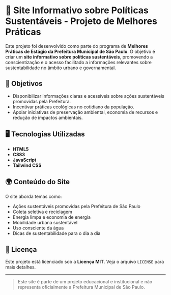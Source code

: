 # 🌱 Site Informativo sobre Políticas Sustentáveis - Projeto de Melhores Práticas

Este projeto foi desenvolvido como parte do programa de **Melhores Práticas de Estágio da Prefeitura Municipal de São Paulo**. O objetivo é criar um **site informativo sobre políticas sustentáveis**, promovendo a conscientização e o acesso facilitado a informações relevantes sobre sustentabilidade no âmbito urbano e governamental.

## 🧭 Objetivos

- Disponibilizar informações claras e acessíveis sobre ações sustentáveis promovidas pela Prefeitura.
- Incentivar práticas ecológicas no cotidiano da população.
- Apoiar iniciativas de preservação ambiental, economia de recursos e redução de impactos ambientais.

## 🖥️ Tecnologias Utilizadas

- **HTML5**
- **CSS3**
- **JavaScript**
- **Tailwind CSS**


## 🌍 Conteúdo do Site

O site aborda temas como:

- Ações sustentáveis promovidas pela Prefeitura de São Paulo
- Coleta seletiva e reciclagem
- Energia limpa e economia de energia
- Mobilidade urbana sustentável
- Uso consciente da água
- Dicas de sustentabilidade para o dia a dia


## 📃 Licença

Este projeto está licenciado sob a **Licença MIT**. Veja o arquivo `LICENSE` para mais detalhes.

---

> Este site é parte de um projeto educacional e institucional e não representa oficialmente a Prefeitura Municipal de São Paulo.






